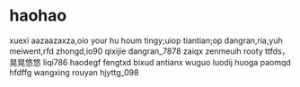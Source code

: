 # haohao
xuexi
aazaazaxza,oio
your hu houm
tingy;uiop
tiantian;op
dangran,ria,yuh
meiwent,rfd
zhongd,io90
qixijie
dangran_7878
zaiqx
zenmeuih
rooty
ttfds，晃晃悠悠
liqi786
haodegf
fengtxd
bixud
antianx
wuguo
luodij
huoga
paomqd
hfdffg
wangxing
rouyan
hjyttg_098
